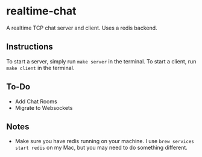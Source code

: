 # realtime-chat
A realtime TCP chat server and client. Uses a redis backend.

## Instructions
To start a server, simply run `make server` in the terminal.
To start a client, run `make client` in the terminal.

## To-Do 
- Add Chat Rooms
- Migrate to Websockets

## Notes
- Make sure you have redis running on your machine. I use `brew services start redis` on my Mac, but you may need to do something different.
